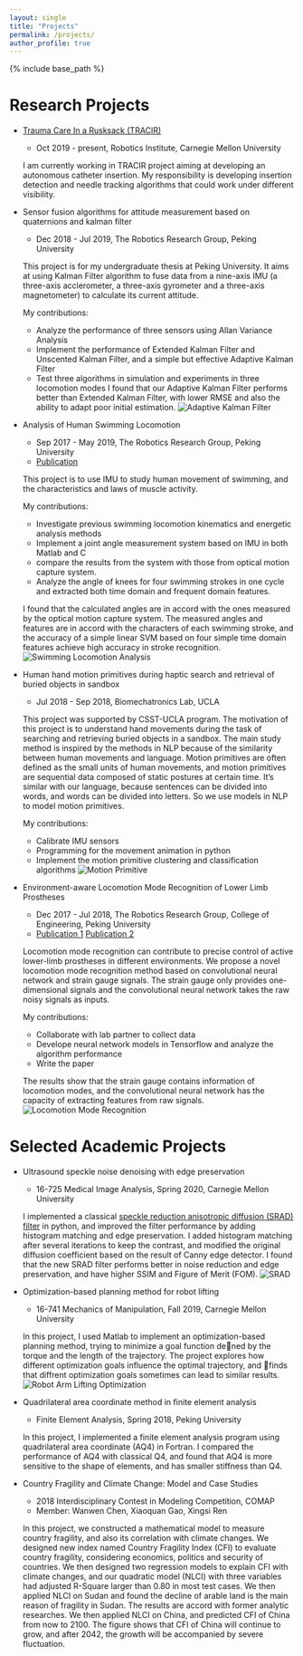 ```yaml
---
layout: single
title: "Projects"
permalink: /projects/
author_profile: true
---
```


{% include base_path %}

Research Projects
======
* [Trauma Care In a Rusksack (TRACIR)](https://www.cmu.edu/news/stories/archives/2019/may/trauma-care-system.html)
    * Oct 2019 - present, Robotics Institute, Carnegie Mellon University

    I am currently working in TRACIR project aiming at developing an autonomous catheter insertion. My responsibility is developing insertion detection and needle tracking algorithms that could work under different visibility.

* Sensor fusion algorithms for attitude measurement based on quaternions and kalman filter
    * Dec 2018 - Jul 2019, The Robotics Research Group, Peking University

    This project is for my undergraduate thesis at Peking University. It aims at using Kalman Filter algorithm to fuse data from a nine-axis IMU (a three-axis acclerometer, a three-axis gyrometer and a three-axis magnetometer) to calculate its current attitude. 

    My contributions:

    - Analyze the performance of three sensors using Allan Variance Analysis
    - Implement the performance of Extended Kalman Filter and Unscented Kalman Filter, and a simple but effective Adaptive Kalman Filter
    - Test three algorithms in simulation and experiments in three locomotion modes
    I found that our Adaptive Kalman Filter performs better than Extended Kalman Filter, with lower RMSE and also the ability to adapt poor initial estimation.
    ![Adaptive Kalman Filter](https://aliciachenw.github.io/images/project-akf.png)

* Analysis of Human Swimming Locomotion
    * Sep 2017 - May 2019, The Robotics Research Group, Peking University
    * [Publication](https://aliciachenw.github.io/publication/2020-05-08)

    This project is to use IMU to study human movement of swimming, and the characteristics and laws of muscle activity. 
    
    My contributions:
    
    - Investigate previous swimming locomotion kinematics and energetic analysis methods
    - Implement a joint angle measurement system based on IMU in both Matlab and C
    - compare the results from the system with those from optical motion capture system. 
    - Analyze the angle of knees for four swimming strokes in one cycle and extracted both time domain and frequent domain features.
    
    I found that the calculated angles are in accord with the ones measured by the optical motion capture system. The measured angles and features are in accord with the characters of each swimming stroke, and the accuracy of a simple linear SVM based on four simple time domain features achieve high accuracy in stroke recognition. 
    ![Swimming Locomotion Analysis](https://aliciachenw.github.io/images/project-imu-swimming.png)

* Human hand motion primitives during haptic search and retrieval of buried objects in sandbox
    * Jul 2018 - Sep 2018, Biomechatronics Lab, UCLA

    This project was supported by CSST-UCLA program. The motivation of this project is to understand hand movements during the task of searching and retrieving buried objects in a sandbox. The main study method is inspired by the methods in NLP because of the similarity between human movements and language. Motion primitives are often defined as the small units of human movements, and motion primitives are sequential data composed of static postures at certain time. It’s similar with our language, because sentences can be divided into words, and words can be divided into letters. So we use models in NLP to model motion primitives.
    
    My contributions:
	
    - Calibrate IMU sensors
    - Programming for the movement animation in python
    - Implement the motion primitive clustering and classification algorithms
	![Motion Primitive](https://aliciachenw.github.io/images/project-motion-primitive.png)

* Environment-aware Locomotion Mode Recognition of Lower Limb Prostheses
	* Dec 2017 - Jul 2018, The Robotics Research Group, College of Engineering, Peking University
	* [Publication 1](https://aliciachenw.github.io/publication/2019-01-24) [Publication 2](https://aliciachenw.github.io/publication/2018-10-25)

	Locomotion mode recognition can contribute to precise control of active lower-limb prostheses in different environments. We propose a novel locomotion mode recognition method based on convolutional neural network and strain gauge signals. The strain gauge only provides one-dimensional signals and the convolutional neural network takes the raw noisy signals as inputs.
	
    My contributions:
    
    - Collaborate with lab partner to collect data
    - Develope neural network models in Tensorflow and analyze the algorithm performance
    - Write the paper
    
    The results show that the strain gauge contains information of locomotion modes, and the convolutional neural network has the capacity of extracting features from raw signals.
    ![Locomotion Mode Recognition](https://aliciachenw.github.io/images/project-cnn-prothesis.png)

Selected Academic Projects
======
* Ultrasound speckle noise denoising with edge preservation
    * 16-725 Medical Image Analysis, Spring 2020, Carnegie Mellon University

    I implemented a classical [speckle reduction anisotropic diffusion (SRAD) filter](https://ieeexplore.ieee.org/abstract/document/1097762?casa_token=jbr0XBjReUoAAAAA:5VSU6ZPp58SCIlTv2tpWco_Ndtaow_l0-FWyvjgZ7Lzfip2TYSmHQ6EPOTHoSGJbWGYg7MxO)  in python, and improved the filter performance by adding histogram matching and edge preservation. I added histogram matching after several iterations to keep the contrast, and modified the original diffusion coefficient based on the result of Canny edge detector. I found that the new SRAD filter performs better in noise reduction and edge preservation, and have higher SSIM and Figure of Merit (FOM).
    ![SRAD](https://aliciachenw.github.io/images/project-SRAD.png)


* Optimization-based planning method for robot lifting
    * 16-741 Mechanics of Manipulation, Fall 2019, Carnegie Mellon University

    In this project, I used Matlab to implement an optimization-based planning method, trying to minimize a goal function dened by the torque and the length of the trajectory. The project explores how different optimization goals influence the optimal trajectory, and finds that diffrent optimization goals sometimes can lead to similar results.
    ![Robot Arm Lifting Optimization](https://aliciachenw.github.io/images/project-lifting-optimization.png)

* Quadrilateral area coordinate method in finite element analysis
    * Finite Element Analysis, Spring 2018, Peking University

    In this project, I implemented a finite element analysis program using quadrilateral area coordinate (AQ4) in Fortran. I compared the performance of AQ4 with classical Q4, and found that AQ4 is more sensitive to the shape of elements, and has smaller stiffness than Q4.
    

* Country Fragility and Climate Change: Model and Case Studies
    * 2018 Interdisciplinary Contest in Modeling Competition, COMAP
    * Member: Wanwen Chen, Xiaoquan Gao, Xingsi Ren

    In this project, we constructed a mathematical model to measure country fragility, and also its correlation with climate changes. We designed new index named Country Fragility Index (CFI) to evaluate country fragility, considering economics, politics and security of countries. We then designed two regression models to explain CFI with climate changes, and our quadratic model (NLCI) with three variables had adjusted R-Square larger than 0.80 in most test cases. We then applied NLCI on Sudan and found the decline of arable land is the main reason of fragility in Sudan. The results are accord with former analytic researches. We then applied NLCI on China, and predicted CFI of China from now to 2100. The figure shows that CFI of China will continue to grow, and after 2042, the growth will be accompanied by severe fluctuation. 
    <!-- ![ICM](https://aliciachenw.github.io/images/project-ICM-2018.png) -->